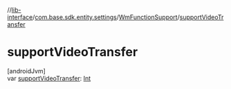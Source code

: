 //[lib-interface](../../../index.md)/[com.base.sdk.entity.settings](../index.md)/[WmFunctionSupport](index.md)/[supportVideoTransfer](support-video-transfer.md)

# supportVideoTransfer

[androidJvm]\
var [supportVideoTransfer](support-video-transfer.md): [Int](https://kotlinlang.org/api/latest/jvm/stdlib/kotlin/-int/index.html)
